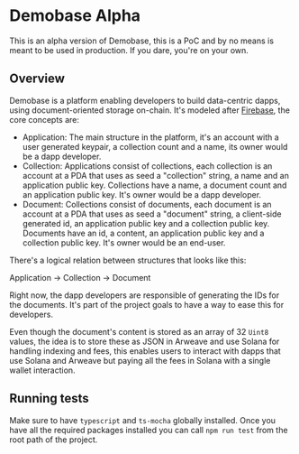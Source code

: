 # Demobase Alpha

This is an alpha version of Demobase, this is a PoC and by no means is meant to be used in production. If you dare, you're on your own.

## Overview

Demobase is a platform enabling developers to build data-centric dapps, using document-oriented storage on-chain. It's modeled after [Firebase](), the core concepts are:

- Application: The main structure in the platform, it's an account with a user generated keypair, a collection count and a name, its owner would be a dapp developer.
- Collection: Applications consist of collections, each collection is an account at a PDA that uses as seed a "collection" string, a name and an application public key. Collections have a name, a document count and an application public key. It's owner would be a dapp developer.
- Document: Collections consist of documents, each document is an account at a PDA that uses as seed a "document" string, a client-side generated id, an application public key and a collection public key. Documents have an id, a content, an application public key and a collection public key. It's owner would be an end-user.

There's a logical relation between structures that looks like this:

Application -> Collection -> Document

Right now, the dapp developers are responsible of generating the IDs for the documents. It's part of the project goals to have a way to ease this for developers.

Even though the document's content is stored as an array of 32 `Uint8` values, the idea is to store these as JSON in Arweave and use Solana for handling indexing and fees, this enables users to interact with dapps that use Solana and Arweave but paying all the fees in Solana with a single wallet interaction.

## Running tests

Make sure to have `typescript` and `ts-mocha` globally installed. Once you have all the required packages installed you can call `npm run test` from the root path of the project.
